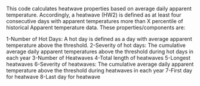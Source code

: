 This code calculates heatwave properties based on average daily apparent temperature. Accordingly, a heatwave (HW2) is defined as at least four consecutive days with apparent temperatures more than X percentile of historical Apparent temperature data. These properties/components are:

1-Number of Hot Days: A hot day is defined as a day with average apparent temperature above the threshold.
2-Severity of hot days: The cumulative average daily apparent temperatures above the threshold during hot days in each year
3-Number of Heatwaves
4-Total length of heatwaves
5-Longest heatwaves
6-Severity of heatwaves: The cumulative average daily apparent temperature above the threshold during heatwaves in each year
7-First day for heatwave 
8-Last day for heatwave
